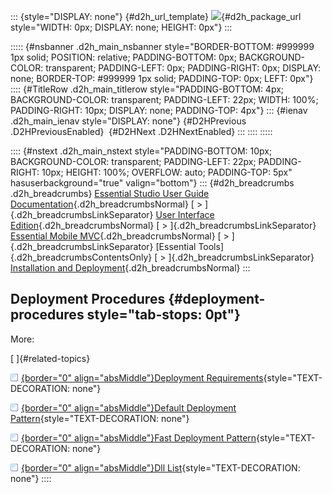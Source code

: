 ::: {style="DISPLAY: none"}
[](ms-xhelp:///?Id=d2h_url_template){#d2h_url_template} ![](!package_url!){#d2h_package_url style="WIDTH: 0px; DISPLAY: none; HEIGHT: 0px"}
:::

::::: {#nsbanner .d2h_main_nsbanner style="BORDER-BOTTOM: #999999 1px solid; POSITION: relative; PADDING-BOTTOM: 0px; BACKGROUND-COLOR: transparent; PADDING-LEFT: 0px; PADDING-RIGHT: 0px; DISPLAY: none; BORDER-TOP: #999999 1px solid; PADDING-TOP: 0px; LEFT: 0px"}
:::: {#TitleRow .d2h_main_titlerow style="PADDING-BOTTOM: 4px; BACKGROUND-COLOR: transparent; PADDING-LEFT: 22px; WIDTH: 100%; PADDING-RIGHT: 10px; DISPLAY: none; PADDING-TOP: 4px"}
::: {#ienav .d2h_main_ienav style="DISPLAY: none"}
[](ms-xhelp:///?Id=f285c2ee-eb29-432c-b44b-5c72b3fd65d2){#D2HPrevious .D2HPreviousEnabled}  [](ms-xhelp:///?Id=129c3506-0405-46e8-8055-ec5fb01b9569){#D2HNext .D2HNextEnabled}
:::
::::
:::::

:::: {#nstext .d2h_main_nstext style="PADDING-BOTTOM: 10px; BACKGROUND-COLOR: transparent; PADDING-LEFT: 22px; PADDING-RIGHT: 10px; HEIGHT: 100%; OVERFLOW: auto; PADDING-TOP: 5px" hasuserbackground="true" valign="bottom"}
::: {#d2h_breadcrumbs .d2h_breadcrumbs}
[Essential Studio User Guide Documentation](ms-xhelp:///?Id=12457748-09e3-4d74-a240-8e049cedf030){.d2h_breadcrumbsNormal} [ \> ]{.d2h_breadcrumbsLinkSeparator} [User Interface Edition](ms-xhelp:///?Id=c29296b7-531c-413b-a0ec-488ca1f7f669){.d2h_breadcrumbsNormal} [ \> ]{.d2h_breadcrumbsLinkSeparator} [Essential Mobile MVC](ms-xhelp:///?Id=74df42e3-5434-4590-9be6-3ae2f911cbbc){.d2h_breadcrumbsNormal} [ \> ]{.d2h_breadcrumbsLinkSeparator} [Essential Tools]{.d2h_breadcrumbsContentsOnly} [ \> ]{.d2h_breadcrumbsLinkSeparator} [Installation and Deployment](ms-xhelp:///?Id=32592f89-d83b-4ae3-8869-cf77cee4256f){.d2h_breadcrumbsNormal}
:::

## Deployment Procedures {#deployment-procedures style="tab-stops: 0pt"}

More:

[ ]{#related-topics}

[![](button.gif){border="0" align="absMiddle"}Deployment Requirements](ms-xhelp:///?Id=129c3506-0405-46e8-8055-ec5fb01b9569){style="TEXT-DECORATION: none"}

[![](button.gif){border="0" align="absMiddle"}Default Deployment Pattern](ms-xhelp:///?Id=18915c47-1b81-4627-aa2f-baf7db89292e){style="TEXT-DECORATION: none"}

[![](button.gif){border="0" align="absMiddle"}Fast Deployment Pattern](ms-xhelp:///?Id=6ca3311e-f6d5-467e-8bef-4637663a00fb){style="TEXT-DECORATION: none"}

[![](button.gif){border="0" align="absMiddle"}Dll List](ms-xhelp:///?Id=88431c69-7038-495a-8477-093be6cd36e3){style="TEXT-DECORATION: none"}
::::
